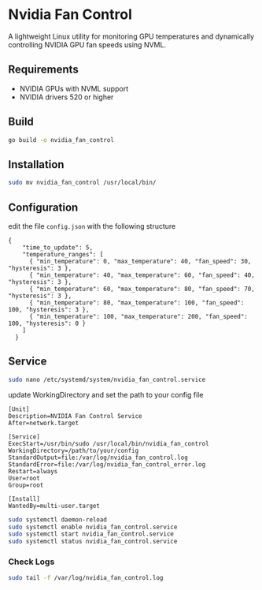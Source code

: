 # Nvidia Fan Control

A lightweight Linux utility for monitoring GPU temperatures and dynamically controlling NVIDIA GPU fan speeds using NVML.

## Requirements
- NVIDIA GPUs with NVML support
- NVIDIA drivers 520 or higher

## Build
```bash
go build -o nvidia_fan_control
```

## Installation
```bash
sudo mv nvidia_fan_control /usr/local/bin/
```

## Configuration
edit the file `config.json` with the following structure
```
{
    "time_to_update": 5,
    "temperature_ranges": [
      { "min_temperature": 0, "max_temperature": 40, "fan_speed": 30, "hysteresis": 3 },
      { "min_temperature": 40, "max_temperature": 60, "fan_speed": 40, "hysteresis": 3 },
      { "min_temperature": 60, "max_temperature": 80, "fan_speed": 70, "hysteresis": 3 },
      { "min_temperature": 80, "max_temperature": 100, "fan_speed": 100, "hysteresis": 3 },
      { "min_temperature": 100, "max_temperature": 200, "fan_speed": 100, "hysteresis": 0 }
    ]
  }
```

## Service
```bash
sudo nano /etc/systemd/system/nvidia_fan_control.service
```
update WorkingDirectory and set the path to your config file
```
[Unit]
Description=NVIDIA Fan Control Service
After=network.target

[Service]
ExecStart=/usr/bin/sudo /usr/local/bin/nvidia_fan_control
WorkingDirectory=/path/to/your/config
StandardOutput=file:/var/log/nvidia_fan_control.log
StandardError=file:/var/log/nvidia_fan_control_error.log
Restart=always
User=root
Group=root

[Install]
WantedBy=multi-user.target
```

```bash
sudo systemctl daemon-reload
sudo systemctl enable nvidia_fan_control.service
sudo systemctl start nvidia_fan_control.service
sudo systemctl status nvidia_fan_control.service
```

### Check Logs
```bash
sudo tail -f /var/log/nvidia_fan_control.log
```
